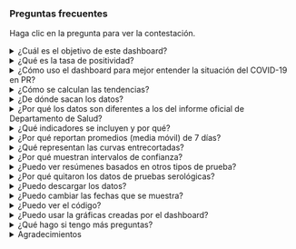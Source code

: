 ### Preguntas frecuentes

Haga clic en la pregunta para ver la contestación.

<details><summary>¿Cuál es el objetivo de este dashboard? </summary>

Proveer un resumen detallado, basado en datos, de la situación del COVID-19 en Puerto Rico. El propósito principal es dar una idea de cuantos contagios **actuales** hay, cómo esto afecta la salubridad de PR, y las tendencias. Intentamos corregir por sesgos y otras complicaciones que hacen resumir los datos una tarea retante.

El proyecto comenzó durante el verano del 2020 cuando en Puerto Rico se reportaban casos detectados pero no el número de pruebas administradas. Como resultado, era imposible saber si el perfil optimista que veíamos era debido a que había pocas personas infectadas o a falta de pruebas. Una vez conseguimos acceso a los datos de pruebas, comenzamos a reportar la tasa de positividad. De ahí el nombre de nuestra dirección en la Web: [tpr.covidpr.info](tpr.covidpr.info), tpr = _test positivity rate_. Pueden ver definición de tasa de positividad y explicación de por qué la usamos [aquí](https://rafalab.github.io/pr-covid/tasa-de-positividad-faq.html). 

Cuando comenzamos a reportar la tasa de positividad en junio era bien baja, pero a finales de ese mes comenzó a subir rapidamente y pudimos alertar antes de llegar a niveles críticos. Desde entonces hemos añadido muchas otros resúmenes que la comunidad nos ha pedido. Esta página provee detalles de indicadores, métricas y otros resúmenes que ofrecemos, y como mejor sacarle provecho a este recurso.

</details>

<details><summary>¿Qué es la tasa de positividad? </summary>

La tasa de positividad se define para un periodo dado (como una semana) de dos formas:

* tasa de positividad (pruebas) = Número de pruebas positivas / Número de pruebas totales

* tasa de positividad (casos) = Casos nuevos único detectados con prueba / Número de personas que se hicieron la prueba 

Al ser un por ciento en vez de un total, en general, la tasa de positividad nos permiten comparar la tasa en periodos con pocas pruebas a la tasa en periodos con muchas pruebas. La tasa de positividad es la métrica que, hasta ahora, mejor nos permite estimar cuantas hospitalizaciones y muertes habrá en dos semanas. Para más detalles vean [este documento](https://rafalab.github.io/pr-covid/tasa-de-positividad-faq.html).

</details>

<details><summary>¿Cómo uso el dashboard para mejor entender la situación del COVID-19 en PR? </summary>

El dashboard estás dividido en un panel de control a la izquierda (arriba en pantallas pequeñas) y un panel principal a la derecha (abajo en pantallas pequeñas). 

El panel principal tiene 16 partes con una pestaña para cada una. 

La página de inició, bajo la pestaña _RESUMEN_, provee un resumen general de la situación. Nos enfocamos en 6 indicadores: la tasa de positividad, los casos detectados por día, pruebas diarias, las hospitalizaciones, las muertes, y el por ciento de la población vacunada. Esta página se divide en tres partes: 1) niveles actuales, 2) niveles de hace una semana y niveles meta y 3) resúmenes gráfico. Debido a que hay retrasos en reportar resultados de pruebas y muertes, los niveles actuales no reportan casos, pruebas ni muertes. Más detalles sobre estas métricas se incluyen en la sección _¿Qué indicadores se incluyen y por qué?_ 

El panel de control te permite cambiar opciones de como ver los datos. Las opciones que pueden cambiar son las siguientes:

* Las fechas examinadas: Por defecto mostramos los últimos 90 días, pero pueden cambiarlo a cualquier intervalo. Incluimos tres botones que automáticamente permiten cambiar a la ultima semana, los últimos 90 días, o todas las fechas desde marzo 12. Está opción no afecta las tablas en la pestaña _RESUMEN_ pues en está fijamos la fechas a las más recientes, aunque si cambia los gráficas.

* El tipo prueba usada para crear resúmenes: moleculares o de antígeno. También incluimos una opción que combina las dos pruebas diagnósticas: moleculares y de antígeno. Note que los datos de hospitalizaciones, muertes, y vacunas no son afectados por esta opción. Está opción no afecta la pestaña _RESUMEN_ pues en está fijamos el tipo de prueba que mostramos.

* Datos diarios o acumulativos: Por defecto mostramos datos diarios ya que se destacan las tendencias mucho mejor. Pero ofrecemos la opción de cambiar a datos acumulativos. 

* El rango del eje de y de las gráficas: Por defecto escogemos rangos que ayudan a hacer comparaciones de distintos periodos. Pero esto se puede cambiar para que el rango sea sea determinado por los datos.

* Descargar datos: Aquí el usuario puede escoger entre varias bases de datos para descargar.

</details>

<details><summary>¿Cómo se calculan las tendencias? </summary>

La mejor forma de determinar la tendencia es mirando las gráficas. Además de esto hacemos un cálculo estadístico para deteminar si un indicador esta subiendo, bajando o quedandose más o menos igual.

Las flechas de colores muestran la tendencia de cada indicador. Específicamente, comparamos cada semana con la semana anterior y llevamos a cabo una prueba de significancia estadística.

* &#8595; = Disminución estadísticamente significativa.
* &#8596; = No hay cambio estadísticamente significativo.
* &#8593; = Aumento estadísticamente significativo.

Los colores indican la tendencia que deseamos ver (verde) y la que no (rojo). El total de pruebes es la única métrica que queremos ver subir.

</details>

<details><summary>¿De dónde sacan los datos? </summary>

Los **datos de pruebas** viene directamente del BioPortal, una base de datos que maneja el Departamento de Salud. Estos datos son, en su mayoría, sometidos electronicamente por los hospitales y laboratorios clínicos que hacen las pruebas. El Departamento de Salud hace estos datos públicos a través de [APIs](https://en.wikipedia.org/wiki/API). Incluimos una lista de estos APIs [aquí](https://github.com/rafalab/pr-covid/blob/master/dashboard/apis.md).

Desafortunadamente, el Departamento de Salud no incluye los datos de mortalidad y hospitalizaciones en el BioPortal. Estos los tenemos que organizar a mano leyendo los informes oficiales de Salud todas las mañanas. Este trabajo lo hace María-Eglée Pérez del Departamento de Matemáticas, UPR-RP quien comparte los datos [aquí](https://raw.githubusercontent.com/rafalab/pr-covid/master/dashboard/data/DatosMortalidad.csv). Estos datos no están compartamentalizados por tipo de prueba. 

Los  datos actualizados de vacunación son provistos por la CDC via [Our World in Data](https://raw.githubusercontent.com/owid/covid-19-data/master/public/data/vaccinations/us_state_vaccinations.csv).

Datos de rezagos de muerte son provistos por 
[@midnucas](https://twitter.com/midnucas) quien organiza una [tabla](https://raw.githubusercontent.com/sacundim/covid-19-puerto-rico/master/assets/data/cases/PuertoRico-bitemporal.csv) con los datos de todos los informes diarios de salud.

</details>

<details><summary>¿Por qué los datos son diferentes a los del informe oficial de Departamento de Salud? </summary>

Los datos del BioPortal son en su mayoría recopilados de forma electrónica por lo que es dinámico y continuamente sujeto a cambios. Además, dado a que en el Departamento de Salud se utilizan métodos manualesde depuración de datos y aquî usamos métodos automatizados, los datos difieren ligeramente de los números oficiales. El BioPortal provee información para hacer esta depuración mucho más rápido, pero es posible que no se capture un pequeño porcentaje de duplicados.
</details>

<details><summary>¿Qué indicadores se incluyen y por qué? </summary>

Cada pestaña se enfoca en un indicador o métrica diferente.

* Datos Diarios - Una tabla mostrando los datos diarios para varios indicadores. Al final de la página hay un botón que permite descargar la tabla.

* Positividad - Graficamos dos versiones de la tasas de positividad. Mostramos tasas diarias con puntos y una curva mostrando la media móvil de 7 días. Mostramos la curva entrecortada los últimos 7 días como recordatorio hay un retraso en reportar que posiblemente introduce sesgos. Incluímos un intervalo de confianza de 95% para le media móvil.
También se puede cambiar el tipo de prueba es usada para el cálculo. Una explicación detallada se encuentra [aquí](https://rafalab.github.io/pr-covid/tasa-de-positividad-faq.html). 

* Hospitalizaciones - Mostramos con barras el número de personas hosptializadas por COVID-19 cada día. También mostramos el número de estos que en el ICU. Las curvas muestra una media móvil de 7 días. Si escogen la opción de que los datos escojan el rango del eje de y, solo se muestran las hosptalizaciones.

* ICU - Los curva muestra el por ciento de las camas de ICU que están ocupadas por pacientes de COVID-19.

* Muertes - Las barras grises muestra las muertes ocurridas cada día. La curva negra es una media móvil de 7 días. No mostramos la curva para los últimos 7 días por que sabemos que estarán sesgado por el retraso en reportar.

* Pruebas - Las barras violetas muestran las pruebas para cada día. La curva muestra una media móvil de 7 días. 
Promedio diario de personas que se hicieron la prueba esa semana. No mostramos la curva para los últimos 7 días por que sabemos que estarán sesgado por el retraso en reportar. Más abajo mostramos las tasa de positividad (pruebas) para los 16 laboratorios/hospitales que más pruebas hacen. Mas abajo de eso mostramos que porcentaje de la pruebas fue hecha por cada laboratorio/hospital por día.

* Casos - Las barras rojas muestran los casos para cada día. Recuerden que pueden cambiar el tipo de prueba en el panel de controles.  Cambiando Moleculares + Antígeno puede ver todos los casos detectados con prueba diagnóstica.  No mostramos la curva para los últimos 7 días por que sabemos que estarán sesgado por el retraso en reportar.

* Regiones - Indicadores claves estratificados por región de Puerto Rico. Este panel nos ayuda a detectar si una parte de Puerto Rico tiene más casos que otra.

* Municipio - Tabla de tasa de positividad (prueba) por municipio. También incluye el número de positivos que son menores de 20 años. Aquí es informativo cambiar las fechas a la última semana o las últimas dos semanas para ver un cuadra más actual que los últimos 90 días que se muestran por defecto.

* Mapa - Una mapa de Puerto Rico mostrando la tasa de positividad para cada municipio con intensidades del color rojo.

* Por edad - Un histograma o serie de tiempo mostrando la distribución de casos por grupos de edad. 

* Rezago - Para las pruebas positivas, negativas y muertes reportadas en el periodo escogido en el panel de control, mostramos el porcentaje que tomo 1 día, 2 días, 3 días, y así sucesivamente, en ser reportada. 

* Labs - Para el periodo de tiempo escogido en el panel de control, mostramos el número de pruebas hechas por casa laboratorio/hospital. Los que hacen pocas pruebas son agrupados en _Otros_.

* Vacunas - En la gráfica mostramos el número dosis distribuidas, total de vacunas administradas, personas con por lo menos una dosis, y personas con ambas dosis, para cada día.

</details>

<details><summary>¿Por qué reportan promedios (media móvil) de 7 días? </summary>

Muchos de los indicadores diarios que mostramos son el resultado de tomar el promedio de los últimos 7 días. Las dos razones principales para calcular estos promedios de 7 días son:

* El día de la semana tiene un efecto grande en los números observados. Por ejemplo, los lunes se hacen muchas más pruebas que los domingos y por lo tanto se ven muchos más casos los lunes. Al tomar un promedio de 7 días, incluimos datos de todos los días de la semana, lo cual hace el indicador más comparable de día a día.

* Algunos de las observaciones varían naturalmente por el azar. Tomar promedios reduce esta variabilidad.

Cuando tomamos promedios de 7 días todos los días, a la curva resultante se le llama una _media móvil_.
 </details>


<details><summary>¿Qué representan las curvas entrecortadas? </summary>

Cómo los datos de las pruebas tardan hasta una semana en completar, usamos curvas entrecortadas para representar la última semana y recordarnos de este hecho.

</details>

<details><summary>¿Por qué muestran intervalos de confianza? </summary>

Los datos observados incluyen variabilidad aleatoria. Cuando se recopilan menos datos, esto afectará más los resultados. Por ejemplo los casos reportados en Culebra son menos fiables como estimado de cuantos casos hay que los de San Juan. El intervalo de confianza nos da una idea de cuanto es esta variabilidad.

</details>

<details><summary>¿Puedo ver resúmenes basados en otros tipos de prueba? </summary>

Por defecto mostramos resúmenes basados en pruebas moleculares ya que hemos calibrado los metas basado en estos datos. 
Pero en el panel de control pueden cambiar el tipo de pruebas usadas en los cálculos a moleculares, moleculares y de antígenos, o de antígenos. Información sobre las diferencias entre estás pruebas se encuentran [aquí](https://espanol.cdc.gov/coronavirus/2019-ncov/symptoms-testing/testing.html).

</details>

<details><summary>¿Por qué quitaron los datos de pruebas serológicas? </summary>

No las estábamos usando para ningún monitoreo. Como ocupan espacio en el servidor y hacen los cómputos más lentos las removimos.

</details>

<details><summary>¿Puedo descargar los datos? </summary>

El dashboard ofrece varias tablas para descargar. En el panel de control pueden ver una botón que dice **Datos depurados** y debajo un botón que dice _DOWNLOAD_.  El botón de **Datos depurados** provee un menú para escoger las diferentes opciones que son:

* Todas las pruebas - tabla con sobre un millón de líneas, una para cada prueba. Incluye todos los tipos de prueba.
* Casos por día - tabla con los casos por día para tipo de prueba.
* Muertes y hospitalizaciones - Datos de hospitalizaciones y muertes sacado del informe oficial de salud.
* Casos, positivos y pruebas por día - tabla con información de pruebas y casos detectados. Incluye todos los tipos de prueba.
* Positivos y pruebas por municipio por día - Pruebas y positivos por municipio por día. No incluye identificador por lo cual no se pueden identificar casos únicos. Incluye todos los tipos de prueba.
* Positivos y pruebas por edad por día" - Pruebas y positivos por edad por día. No incluye identificador por lo cual no se pueden identificar casos únicos. Incluye todos los tipos de prueba.
* Positivos y pruebas por municipio/edad por día - Pruebas y positivos por edad y municipio por día. No incluye identificador por lo cual no se pueden identificar casos únicos. Incluye todos los tipos de prueba.
* Positivos por laboratorio -  Número de positivos y pruebas por laboratorio por día. Incluye todos los tipos de prueba.
* Pruebas por laboratorio - Número de pruebas por laboratorio por día. 
* Rezago - Datos de cuanto toman las pruebas en entrar por día.


</details>


<details><summary>¿Puedo cambiar las fechas que se muestra? </summary>

En el panel de control hay dos cuadros blancos en los cuales pueden escoger cualquier días para definir un periodo. Además hay 3 botones con selecciones pre-escogidas: última semana, últimos 90 días, y todos los días, incluyendo hoy.
</details>

<details><summary>¿Puedo ver el código? </summary>

Todo el código está en GitHub: [https://github.com/rafalab/tpr](https://github.com/rafalab/tpr)
</details>

<details><summary>¿Puedo usar la gráficas creadas por el dashboard? </summary>

Pueden usar las gráficas generadas para cualquier cosa. No hace falta, pero si quieren dar crédito incluyan a tpr.covidpr.info como la fuente.

</details>

<details><summary>¿Qué hago si tengo más preguntas?</summary>

Pueden hacer preguntas por Twitter: [@rafalab](https://twitter.com/rafalab)
</details>

<details><summary>Agradecimientos</summary>

Muchos han contribuido a mejorar este dashboard con datos, críticas, sugerencias, y peticiones. Gracias a:

* María-Eglée Pérez
* Rolando Acosta
* Annie Ng
* Marcos López Casillas
* José Rodríguez Orengo
* Daniel Colón Ramos
* Danilo Pérez Rivera
* Midnucas
* Giovanna Guerrero
* Joshua Villafañe
* Elvis Nieves Miranda
* Mónica Robles Fontán
* Fabiola Cruz López
* Arturo Portnoy
* Robby Cortés
